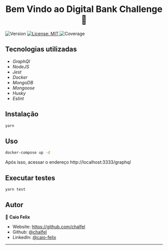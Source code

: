 <h1 align="center">Bem Vindo ao Digital Bank Challenge 👋</h1>
<p>
  <img alt="Version" src="https://img.shields.io/badge/version-1.0.0-blue.svg?cacheSeconds=2592000" />
  <a href="#" target="_blank">
    <img alt="License: MIT" src="https://img.shields.io/badge/License-MIT-yellow.svg" />
  </a>
  <img alt="Coverage" src="https://img.shields.io/badge/coverage-95%25-green" />
</p>

## Tecnologias utilizadas
 - *GraphQl*
 - *NodeJS*
 - *Jest*
 - *Docker*
 - *MongoDB*
 - *Mongoose*
 - *Husky*
 - *Eslint*


## Instalação

```sh
yarn
```

## Uso

```sh
docker-compose up -d
```
Após isso, acessar o endereço http://localhost:3333/graphql

## Executar testes

```sh
yarn test
```

## Autor

👤 **Caio Felix**

* Website: https://github.com/chalfel
* Github: [@chalfel](https://github.com/chalfel)
* LinkedIn: [@caio-felix](https://linkedin.com/in/caio-felix)


***
